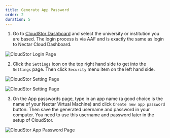 ```yaml
---
title: Generate App Password
order: 2
duration: 5
---
```


1) Go to [CloudStor Dashboard](https://cloudstor.aarnet.edu.au/) and select the university or institution you are based. The login process is via AAF and is exactly the same as login to Nectar Cloud Dashboard.

![CloudStor Login Page]({{site.baseurl}}/assets/images/cloudstor/cloudstor-login-page.png)

2) Click the `Settings` icon on the top right hand side to get into the `Settings` page. Then click `Security` menu item on the left hand side. 

![CloudStor Setting Page]({{site.baseurl}}/assets/images/cloudstor/cloudstor-app-password1.png)

![CloudStor Setting Page]({{site.baseurl}}/assets/images/cloudstor/cloudstor-app-password2.png)

3) On the App passwords page, type in an app name (a good choice is the name of your Nectar Virtual Machine) and click `Create new app password` button. Then save the generated username and password in your computer. You need to use this username and password later in the setup of CloudStor.

![CloudStor App Password Page]({{site.baseurl}}/assets/images/cloudstor/cloudstor-app-password-generated.png)